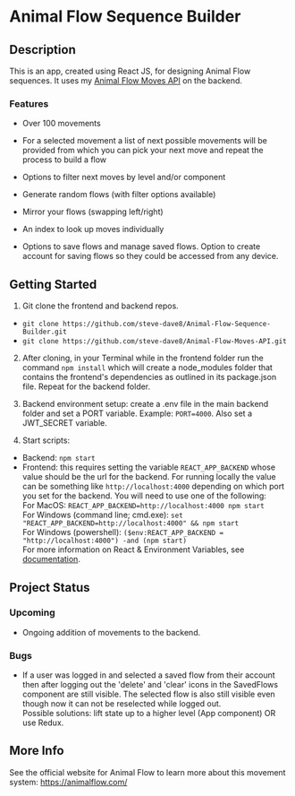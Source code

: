 # Animal Flow Sequence Builder

## Description
This is an app, created using React JS, for designing Animal Flow sequences. It uses my [Animal Flow Moves API](https://github.com/steve-dave8/Animal-Flow-Moves-API) on the backend. 

### Features
* Over 100 movements

* For a selected movement a list of next possible movements will be provided from which you can pick your next move and repeat the process to build a flow

* Options to filter next moves by level and/or component

* Generate random flows (with filter options available)

* Mirror your flows (swapping left/right)

* An index to look up moves individually

* Options to save flows and manage saved flows. Option to create account for saving flows so they could be accessed from any device.  

## Getting Started  
1. Git clone the frontend and backend repos.  
* `git clone https://github.com/steve-dave8/Animal-Flow-Sequence-Builder.git`  
* `git clone https://github.com/steve-dave8/Animal-Flow-Moves-API.git`

2. After cloning, in your Terminal while in the frontend folder run the command `npm install` which will create a node_modules folder that contains the frontend's dependencies as outlined in its package.json file. Repeat for the backend folder.

3. Backend environment setup: create a .env file in the main backend folder and set a PORT variable. Example: `PORT=4000`. Also set a JWT_SECRET variable.

4. Start scripts:  
* Backend: `npm start`  
* Frontend: this requires setting the variable `REACT_APP_BACKEND` whose value should be the url for the backend. For running locally the value can be something like `http://localhost:4000` depending on which port you set for the backend. You will need to use one of the following:  
For MacOS: `REACT_APP_BACKEND=http://localhost:4000 npm start`    
For Windows (command line; cmd.exe): `set "REACT_APP_BACKEND=http://localhost:4000" && npm start`    
For Windows (powershell): `($env:REACT_APP_BACKEND = "http://localhost:4000") -and (npm start)`    
For more information on React & Environment Variables, see [documentation](https://facebook.github.io/create-react-app/docs/adding-custom-environment-variables#adding-temporary-environment-variables-in-your-shell).

## Project Status
### Upcoming
* Ongoing addition of movements to the backend.

### Bugs
* If a user was logged in and selected a saved flow from their account then after logging out the 'delete' and 'clear' icons in the SavedFlows component are still visible. The selected flow is also still visible even though now it can not be reselected while logged out.  
Possible solutions: lift state up to a higher level (App component) OR use Redux.

## More Info
See the official website for Animal Flow to learn more about this movement system: <https://animalflow.com/>


